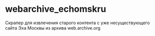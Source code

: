 # webarchive_echomskru
Скрапер для извлечения старого контента с уже несуществующего сайта Эха Москвы из архива web.archive.org
